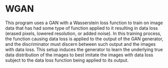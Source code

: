 # WGAN

This program uses a GAN with a Wasserstein loss function to train on image data that has had some type of function applied to it resulting in data loss (erased pixels, lowered resolution, or added noise). In this training process, the function causing data loss is applied to the output of the GAN generator, and the discriminator must discern between such output and the images with data loss. This setup induces the generator to learn the underlying true data distribution of the images to best imitate the images with data loss subject to the data loss function being applied to its output.
